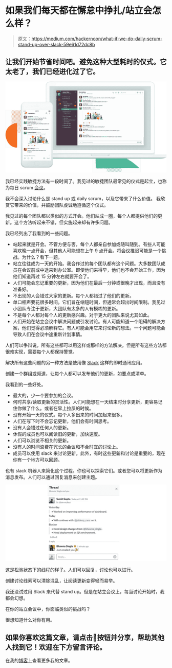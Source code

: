 # 如果我们每天都在懈怠中挣扎/站立会怎么样？

> 原文：<https://medium.com/hackernoon/what-if-we-do-daily-scrum-stand-up-over-slack-59e61d72dc8b>

## 让我们开始节省时间吧。避免这种大型耗时的仪式。它太老了，我们已经进化过了它。

![](img/40843f59d8e60f72b9ec36bc7a4545cb.png)

我已经实践敏捷方法有一段时间了。我见过的敏捷团队最常见的仪式是起立，也称为每日 scrum [会议](https://hackernoon.com/tagged/meeting)。

我不会深入讨论什么是 stand up 或 daily scrum，以及它带来了什么价值。
我欣赏它带来的价值，并鼓励团队虔诚地遵循这个仪式。

我见过的每个团队都以类似的方式开会。他们站成一圈，每个人都提供他们的更新。这个方法听起来不错，但实施起来却有许多问题。

我已经列出了我看到的一些问题。

*   站起来就是开会。不管方便与否，每个人都亲自参加或随叫随到。有些人可能喜欢晚一点开会，但其他人可能想在上午 9 点开会。将会议推迟可能是一个挑战。为什么？看下一题。
*   站立往往成为一天的开始。我合作过的每个团队都有这个问题。大多数团队成员在会议前或中途来到办公室。即使他们来得早，他们也不会开始工作，因为他们知道再过 15 分钟左右就要开会了。
*   人们可能会忘记重要的更新，因为他们在最后一分钟或很晚才出现，而且没有准备好。
*   不出现的人会错过大家的更新。每个人都错过了他们的更新。
*   单口相声要花很多时间。它们旨在缩短时间，但通常会超出时间限制。我见过小团队专注于更新，大团队有太多的人有模糊的更新。
*   不是每个人都对每个人的更新感兴趣。对于更大的团队来说尤其如此。
*   人们开始在站立会议中解决问题或引发讨论。有人可能知道一个阻碍的解决方案，他们觉得必须解释它。有人可能会用它来讨论新的想法。一个问题可能会导致人们在会议中途重新计划事情。

人们可以争辩说，所有这些都可以用这样或那样的方法解决。但是所有这些方法都很难实现，需要每个人都保持警觉。

解决所有这些问题的另一种方法是使用像 [Slack](https://slack.com/) 这样的即时通讯应用。

创建一个群组或频道，让每个人都可以发布他们的更新，如要点或清单。

我看到的一些好处。

*   最大的，少一个要参加的会议。
*   何时共享/读取更新的灵活性。人们可能想在一天结束时分享更新，更容易记住你做了什么。或者在早上拉屎的时候。
*   没有开始一天的仪式。每个人多出来的时间加起来很多。
*   人们在写下时不会忘记更新，他们会有时间思考。
*   没有人会错过任何人的更新。
*   休假的成员也可以阅读旧的更新，加快速度。
*   人们可以浏览不相关的更新。
*   没有人的时间浪费在冗长的会议和不合时宜的讨论上。
*   成员可以使用 slack 来讨论更新。此外，有时这些更新和讨论是重要的，现在你有一个地方可以回顾。

也有 slack 机器人来简化这个过程。你也可以探索它们。或者您可以将更新作为消息发布。人们可以通过回复消息来创建主题。

![](img/cae8f5bd21fde9ab4b6803f6465f7f13.png)

这是松弛状态下的线程的样子。人们可以回复，讨论也可以进行。

创建讨论线索可以清除混乱，让阅读更新变得轻而易举。

我还没试过用 Slack 来代替 stand up。但是在站立会议上，每当讨论开始时，我都会幻想。

在你的站立会议中，你面临类似的挑战吗？

很想知道什么对你有用。

## 如果你喜欢这篇文章，请点击👏按钮并分享，帮助其他人找到它！欢迎在下方留言评论。

在我的[博客](https://www.plightofbyte.com/)上查看更多我的文章。